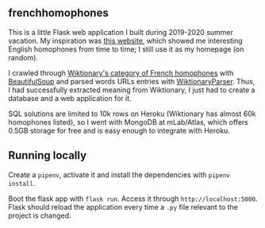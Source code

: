 ## frenchhomophones

This is a little Flask web application I built during 2019-2020 summer vacation.
My inspiration was <a href="https://www.homophone.com/">this website</a>, which showed me interesting English homophones from time to time; I still use it as my homepage (on random).

I crawled through <a href ="https://en.wiktionary.org/w/index.php?title=Category:French_terms_with_homophones">Wiktionary's category of French homophones</a> with <a href="https://pypi.org/project/beautifulsoup4/">BeautifulSoup</a> and parsed words URLs entries with <a href="https://pypi.org/project/wiktionaryparser/">WiktionaryParser</a>. Thus, I had successfully extracted meaning from Wiktionary, I just had to create a database and a web application for it.

SQL solutions are limited to 10k rows on Heroku (Wiktionary has almost 60k homophones listed), so I went with MongoDB at mLab/Atlas, which offers 0.5GB storage for free and is easy enough to integrate with Heroku.

## Running locally
Create a `pipenv`, activate it and install the dependencies with `pipenv install`.

Boot the flask app with `flask run`. Access it through `http://localhost:5000`. Flask should reload the application every time a `.py` file relevant to the project is changed.
